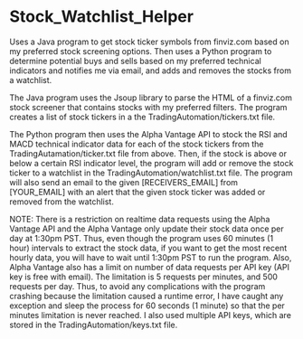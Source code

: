# Stock_Watchlist_Helper
Uses a Java program to get stock ticker symbols from finviz.com based on my preferred stock screening options. Then uses a Python program to determine potential buys and sells based on my preferred technical indicators and notifies me via email, and adds and removes the stocks from a watchlist.

The Java program uses the Jsoup library to parse the HTML of a finviz.com stock screener that contains stocks with my preferred filters. The program creates a list of stock tickers in a the TradingAutomation/tickers.txt file. 

The Python program then uses the Alpha Vantage API to stock the RSI and MACD technical indicator data for each of the stock tickers from the TradingAutamation/ticker.txt file from above. Then, if the stock is above or below a certain RSI indicator level, the program will add or remove the stock ticker to a watchlist in the TradingAutomation/watchlist.txt file. The program will also send an email to the given [RECEIVERS_EMAIL] from [YOUR_EMAIL] with an alert that the given stock ticker was added or removed from the watchlist. 

NOTE:
There is a restriction on realtime data requests using the Alpha Vantage API and the Alpha Vantage only update their stock data once per day at 1:30pm PST. Thus, even though the program uses 60 minutes (1 hour) intervals to extract the stock data, if you want to get the most recent hourly data, you will have to wait until 1:30pm PST to run the program. Also, Alpha Vantage also has a limit on number of data requests per API key (API key is free with email). The limitation is 5 requests per minutes, and 500 requests per day. Thus, to avoid any complications with the program crashing because the limitation caused a runtime error, I have caught any exception and sleep the process for 60 seconds (1 minute) so that the per minutes limitation is never reached. I also used multiple API keys, which are stored in the TradingAutomation/keys.txt file.
